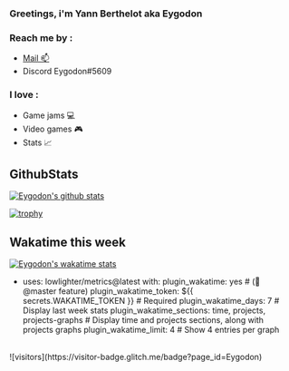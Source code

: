 ### Greetings, i'm Yann Berthelot aka Eygodon 

### Reach me by : 
* <a href="mailto:yann.bth1@gmail.com">Mail :mailbox:</a>
* Discord Eygodon#5609
### I love :
* Game jams :computer:
* Video games :video_game:
* Stats :chart_with_upwards_trend:
## GithubStats
[![Eygodon's github stats](https://github-readme-stats.vercel.app/api?username=Eygodon&count_private=true&show_icons=true&theme=dark)](https://github.com/Eygodon/github-readme-stats)
<br />

[![trophy](https://github-profile-trophy.vercel.app/?username=Eygodon&theme=darkhub)](https://github.com/ryo-ma/github-profile-trophy)
          
## Wakatime this week
[![Eygodon's wakatime stats](https://github-readme-stats.vercel.app/api/wakatime?username=Eygodon&theme=dark)](https://github.com/Eygodon/github-readme-stats)
<br/>
- uses: lowlighter/metrics@latest
  with:
    plugin_wakatime: yes                                      # (🚧 @master feature)
    plugin_wakatime_token: ${{ secrets.WAKATIME_TOKEN }}      # Required
    plugin_wakatime_days: 7                                   # Display last week stats
    plugin_wakatime_sections: time, projects, projects-graphs # Display time and projects sections, along with projects graphs
    plugin_wakatime_limit: 4                                  # Show 4 entries per graph
<br/>
![visitors](https://visitor-badge.glitch.me/badge?page_id=Eygodon)

